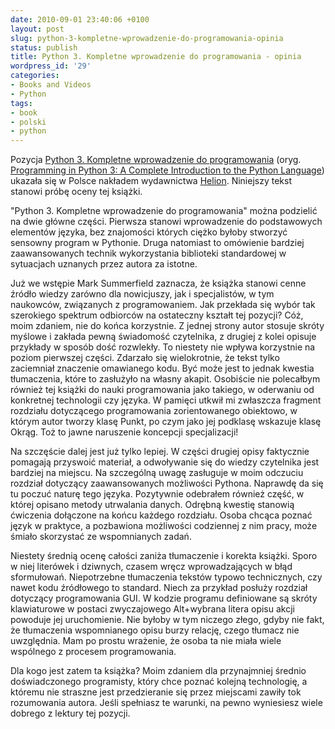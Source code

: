 ```yaml
---
date: 2010-09-01 23:40:06 +0100
layout: post
slug: python-3-kompletne-wprowadzenie-do-programowania-opinia
status: publish
title: Python 3. Kompletne wprowadzenie do programowania - opinia
wordpress_id: '29'
categories:
- Books and Videos
- Python
tags:
- book
- polski
- python
---
```


Pozycja [Python 3. Kompletne wprowadzenie do programowania](http://helion.pl/ksiazki/python_3_kompletne_wprowadzenie_do_programowania_wydanie_ii_mark_summerfield,pytho3.htm) (oryg. [Programming in Python 3: A Complete Introduction to the Python Language](http://www.amazon.com/exec/obidos/ASIN/0321680561/helion-20)) ukazała się w Polsce nakładem wydawnictwa [Helion](http://helion.pl). Niniejszy tekst stanowi próbę oceny tej książki.




"Python 3. Kompletne wprowadzenie do programowania" można podzielić na dwie główne części. Pierwsza stanowi wprowadzenie do podstawowych elementów języka, bez znajomości których ciężko byłoby stworzyć sensowny program w Pythonie. Druga natomiast to omówienie bardziej zaawansowanych technik wykorzystania biblioteki standardowej w sytuacjach uznanych przez autora za istotne.




Już we wstępie Mark Summerfield zaznacza, że książka stanowi cenne źródło wiedzy zarówno dla nowicjuszy, jak i specjalistów, w tym naukowców, związanych z programowaniem. Jak przekłada się wybór tak szerokiego spektrum odbiorców na ostateczny kształt tej pozycji? Cóż, moim zdaniem, nie do końca korzystnie. Z jednej strony autor stosuje skróty myślowe i zakłada pewną świadomość czytelnika, z drugiej z kolei opisuje przykłady w sposób dość rozwlekły. To niestety nie wpływa korzystnie na poziom pierwszej części. Zdarzało się wielokrotnie, że tekst tylko zaciemniał znaczenie omawianego kodu. Być może jest to jednak kwestia tłumaczenia, które to zasłużyło na własny akapit. Osobiście nie polecałbym również tej książki do nauki programowania jako takiego, w oderwaniu od konkretnej technologii czy języka. W pamięci utkwił mi zwłaszcza fragment rozdziału dotyczącego programowania zorientowanego obiektowo, w którym autor tworzy klasę Punkt, po czym jako jej podklasę wskazuje klasę Okrąg. Toż to jawne naruszenie koncepcji specjalizacji!




Na szczęście dalej jest już tylko lepiej. W części drugiej opisy faktycznie pomagają przyswoić materiał, a odwoływanie się do wiedzy czytelnika jest bardziej na miejscu. Na szczególną uwagę zasługuje w moim odczuciu rozdział dotyczący zaawansowanych możliwości Pythona. Naprawdę da się tu poczuć naturę tego języka. Pozytywnie odebrałem również część, w której opisano metody utrwalania danych. Odrębną kwestię stanowią ćwiczenia dołączone na końcu każdego rozdziału. Osoba chcąca poznać język w praktyce, a pozbawiona możliwości codziennej z nim pracy, może śmiało skorzystać ze wspomnianych zadań.




Niestety średnią ocenę całości zaniża tłumaczenie i korekta książki. Sporo w niej literówek i dziwnych, czasem wręcz wprowadzających w błąd sformułowań. Niepotrzebne tłumaczenia tekstów typowo technicznych, czy nawet kodu źródłowego to standard. Niech za przykład posłuży rozdział dotyczący programowania GUI. W kodzie programu definiowane są skróty klawiaturowe w postaci zwyczajowego Alt+wybrana litera opisu akcji powoduje jej uruchomienie. Nie byłoby w tym niczego złego, gdyby nie fakt, że tłumaczenia wspomnianego opisu burzy relację, czego tłumacz nie uwzględnia. Mam po prostu wrażenie, że osoba ta nie miała wiele wspólnego z procesem programowania.




Dla kogo jest zatem ta książka? Moim zdaniem dla przynajmniej średnio doświadczonego programisty, który chce poznać kolejną technologię, a któremu nie straszne jest przedzieranie się przez miejscami zawiły tok rozumowania autora. Jeśli spełniasz te warunki, na pewno wyniesiesz wiele dobrego z lektury tej pozycji.
